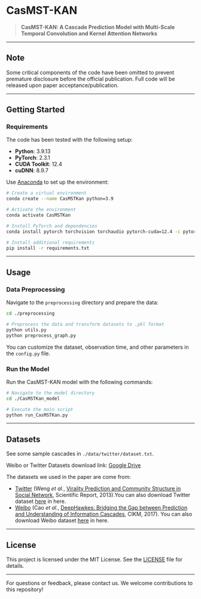 # CasMST-KAN
> **CasMST-KAN: A Cascade Prediction Model with Multi-Scale Temporal Convolution and Kernel Attention Networks**



---

## **Note**
 Some critical components of the code have been omitted to prevent premature disclosure before the official publication. Full code will be released upon paper acceptance/publication.

---

## **Getting Started**

### **Requirements**

The code has been tested with the following setup:
- **Python**: 3.9.13  
- **PyTorch**: 2.3.1  
- **CUDA Toolkit**: 12.4  
- **cuDNN**: 8.9.7  

Use [Anaconda](https://www.anaconda.com/) to set up the environment:

```bash
# Create a virtual environment
conda create --name CasMSTKan python=3.9 

# Activate the environment
conda activate CasMSTKan

# Install PyTorch and dependencies
conda install pytorch torchvision torchaudio pytorch-cuda=12.4 -c pytorch -c nvidia

# Install additional requirements
pip install -r requirements.txt
```

---

## **Usage**

### **Data Preprocessing**
Navigate to the `preprocessing` directory and prepare the data:

```bash
cd ./preprocessing

# Preprocess the data and transform datasets to .pkl format
python utils.py
python preprocess_graph.py
```

You can customize the dataset, observation time, and other parameters in the `config.py` file.

### **Run the Model**

Run the CasMST-KAN model with the following commands:

```bash
# Navigate to the model directory
cd ./CasMSTKan_model

# Execute the main script
python run_CasMSTKan.py
```

---

## **Datasets**

See some sample cascades in `./data/twitter/dataset.txt`.

Weibo or Twitter Datasets download link: [Google Drive](https://drive.google.com/file/d/1o4KAZs19fl4Qa5LUtdnmNy57gHa15AF-/view?usp=sharing) 

The datasets we used in the paper are come from:
- [Twitter](http://carl.cs.indiana.edu/data/#virality2013) (Weng *et al.*, [Virality Prediction and Community Structure in Social Network](https://www.nature.com/articles/srep02522), Scientific Report, 2013).You can also download Twitter dataset [here](https://github.com/Xovee/casflow) in here.
- [Weibo](https://github.com/CaoQi92/DeepHawkes) (Cao *et al.*, [DeepHawkes: Bridging the Gap between 
Prediction and Understanding of Information Cascades](https://dl.acm.org/doi/10.1145/3132847.3132973), CIKM, 2017). You can also download Weibo dataset [here](https://github.com/CaoQi92/DeepHawkes) in here.

---

## **License**
This project is licensed under the MIT License. See the [LICENSE](LICENSE) file for details.

---

For questions or feedback, please contact us. We welcome contributions to this repository!

